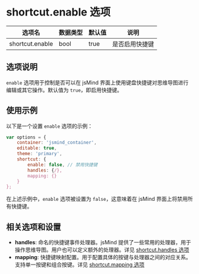# shortcut.enable 选项

| 选项名 | 数据类型 | 默认值 | 说明 |
| --- | --- | --- | --- |
| shortcut.enable | bool | true | 是否启用快捷键 |

## 选项说明

`enable` 选项用于控制是否可以在 jsMind 界面上使用键盘快捷键对思维导图进行编辑或其它操作。默认值为 `true`，即启用快捷键。

## 使用示例

以下是一个设置 `enable` 选项的示例：

```javascript
var options = {
    container: 'jsmind_container',
    editable: true,
    theme: 'primary',
    shortcut: {
        enable: false, // 禁用快捷键
        handles: {/},
        mapping: {}
    }
};
```

在上述示例中，`enable` 选项被设置为 `false`，这意味着在 jsMind 界面上将禁用所有快捷键。

## 相关选项和设置

- **handles**: 命名的快捷键事件处理器。jsMind 提供了一些常用的处理器，用于操作思维导图。用户也可以定义额外的处理器。详见 [shortcut.handles 选项](option.shortcut.handles.md)
- **mapping**: 快捷键映射配置。用于配置具体的按键与处理器之间的对应关系。支持单一按键和组合按键。详见 [shortcut.mapping 选项](option.shortcut.mapping.md)
